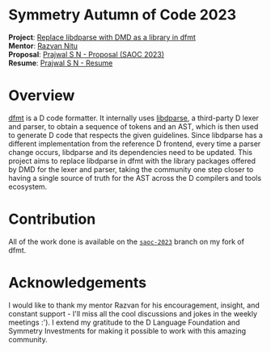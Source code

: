# Symmetry Autumn of Code 2023

**Project**: [Replace libdparse with DMD as a library in dfmt](https://github.com/dlang/project-ideas/issues/103)
<br>
**Mentor**: [Razvan Nitu](https://github.com/RazvanN7)
<br>
**Proposal**: [Prajwal S N - Proposal (SAOC 2023)](/Prajwal%20S%20N%20-%20Proposal%20%28SAOC%202023%29.md)
<br>
**Resume**: [Prajwal S N - Resume](/Prajwal%20S%20N%20-%20Resume.md)

# Overview

[dfmt](https://github.com/dlang-community/dfmt) is a D code formatter. It internally uses [libdparse](https://github.com/dlang-community/libdparse), a third-party D lexer and parser, to obtain a sequence of tokens and an AST, which is then used to generate D code that respects the given guidelines. Since libdparse has a different implementation from the reference D frontend, every time a parser change occurs, libdparse and its dependencies need to be updated. This project aims to replace libdparse in dfmt with the library packages offered by DMD for the lexer and parser, taking the community one step closer to having a single source of truth for the AST across the D compilers and tools ecosystem.

# Contribution

All of the work done is available on the [`saoc-2023`](https://github.com/snprajwal/dfmt/tree/saoc-2023) branch on my fork of dfmt.

# Acknowledgements

I would like to thank my mentor Razvan for his encouragement, insight, and constant support - I'll miss all the cool discussions and jokes in the weekly meetings :'). I extend my gratitude to the D Language Foundation and Symmetry Investments for making it possible to work with this amazing community.
